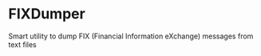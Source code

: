 FIXDumper
=========

Smart utility to dump FIX (Financial Information eXchange) messages from text files